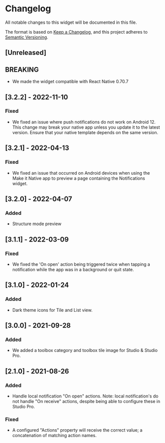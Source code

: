 # Changelog

All notable changes to this widget will be documented in this file.

The format is based on [Keep a Changelog](https://keepachangelog.com/en/1.0.0/), and this project adheres to [Semantic Versioning](https://semver.org/spec/v2.0.0.html).

## [Unreleased]

## BREAKING

-   We made the widget compatible with React Native 0.70.7

## [3.2.2] - 2022-11-10

### Fixed

-   We fixed an issue where push notifications do not work on Android 12. This change may break your native app unless you update it to the latest version. Ensure that your native template depends on the same version.

## [3.2.1] - 2022-04-13

### Fixed

-   We fixed an issue that occurred on Android devices when using the Make it Native app to preview a page containing the Notifications widget.

## [3.2.0] - 2022-04-07

### Added

-   Structure mode preview

## [3.1.1] - 2022-03-09

### Fixed

-   We fixed the 'On open' action being triggered twice when tapping a notification while the app was in a background or quit state.

## [3.1.0] - 2022-01-24

### Added

-   Dark theme icons for Tile and List view.

## [3.0.0] - 2021-09-28

### Added

-   We added a toolbox category and toolbox tile image for Studio & Studio Pro.

## [2.1.0] - 2021-08-26

### Added

-   Handle local notification "On open" actions. Note: local notification's do not handle "On receive" actions, despite being able to configure these in Studio Pro.

### Fixed

-   A configured "Actions" property will receive the correct value; a concatenation of matching action names.
